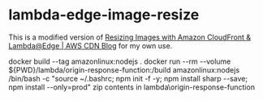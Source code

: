 # lambda-edge-image-resize

This is a modified version of [Resizing Images with Amazon CloudFront & Lambda@Edge | AWS CDN Blog](https://aws.amazon.com/ko/blogs/networking-and-content-delivery/resizing-images-with-amazon-cloudfront-lambdaedge-aws-cdn-blog/) for my own use.

docker build --tag amazonlinux:nodejs .
docker run --rm --volume ${PWD}/lambda/origin-response-function:/build amazonlinux:nodejs /bin/bash -c "source ~/.bashrc; npm init -f -y; npm install sharp --save; npm install --only=prod"
zip contents in lambda\origin-response-function